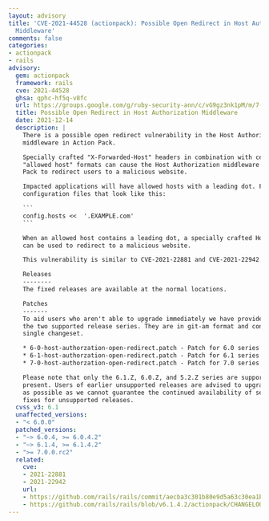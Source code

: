 ```yaml
---
layout: advisory
title: 'CVE-2021-44528 (actionpack): Possible Open Redirect in Host Authorization
  Middleware'
comments: false
categories:
- actionpack
- rails
advisory:
  gem: actionpack
  framework: rails
  cve: 2021-44528
  ghsa: qphc-hf5q-v8fc
  url: https://groups.google.com/g/ruby-security-ann/c/vG9gz3nk1pM/m/7-NU4MNrDAAJ
  title: Possible Open Redirect in Host Authorization Middleware
  date: 2021-12-14
  description: |
    There is a possible open redirect vulnerability in the Host Authorization
    middleware in Action Pack.

    Specially crafted "X-Forwarded-Host" headers in combination with certain
    "allowed host" formats can cause the Host Authorization middleware in Action
    Pack to redirect users to a malicious website.

    Impacted applications will have allowed hosts with a leading dot. For example,
    configuration files that look like this:

    ```
    config.hosts <<  '.EXAMPLE.com'
    ```

    When an allowed host contains a leading dot, a specially crafted Host header
    can be used to redirect to a malicious website.

    This vulnerability is similar to CVE-2021-22881 and CVE-2021-22942.

    Releases
    --------
    The fixed releases are available at the normal locations.

    Patches
    -------
    To aid users who aren't able to upgrade immediately we have provided patches for
    the two supported release series. They are in git-am format and consist of a
    single changeset.

    * 6-0-host-authorzation-open-redirect.patch - Patch for 6.0 series
    * 6-1-host-authorzation-open-redirect.patch - Patch for 6.1 series
    * 7-0-host-authorzation-open-redirect.patch - Patch for 7.0 series

    Please note that only the 6.1.Z, 6.0.Z, and 5.2.Z series are supported at
    present. Users of earlier unsupported releases are advised to upgrade as soon
    as possible as we cannot guarantee the continued availability of security
    fixes for unsupported releases.
  cvss_v3: 6.1
  unaffected_versions:
  - "< 6.0.0"
  patched_versions:
  - "~> 6.0.4, >= 6.0.4.2"
  - "~> 6.1.4, >= 6.1.4.2"
  - ">= 7.0.0.rc2"
  related:
    cve:
    - 2021-22881
    - 2021-22942
    url:
    - https://github.com/rails/rails/commit/aecba3c301b80e9d5a63c30ea1b287bceaf2c107
    - https://github.com/rails/rails/blob/v6.1.4.2/actionpack/CHANGELOG.md#rails-6142-december-14-2021
---
```

